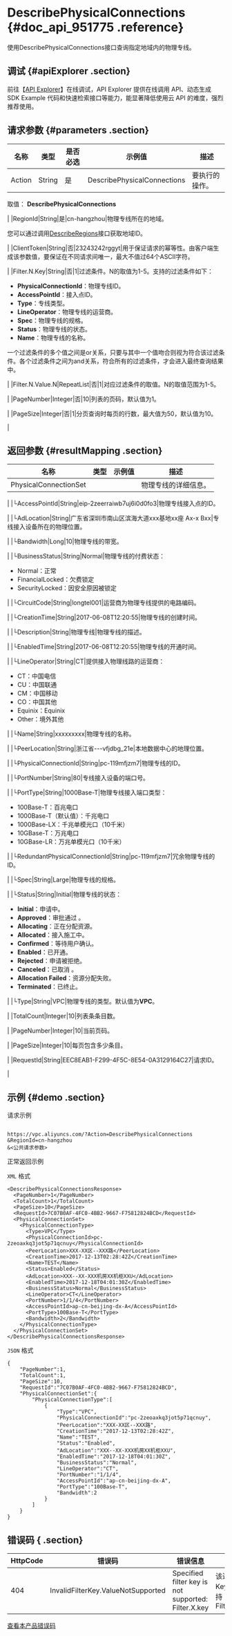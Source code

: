 # DescribePhysicalConnections {#doc_api_951775 .reference}

使用DescribePhysicalConnections接口查询指定地域内的物理专线。

## 调试 {#apiExplorer .section}

前往【[API Explorer](https://api.aliyun.com/#product=Vpc&api=DescribePhysicalConnections)】在线调试，API Explorer 提供在线调用 API、动态生成 SDK Example 代码和快速检索接口等能力，能显著降低使用云 API 的难度，强烈推荐使用。

## 请求参数 {#parameters .section}

|名称|类型|是否必选|示例值|描述|
|--|--|----|---|--|
|Action|String|是|DescribePhysicalConnections|要执行的操作。

 取值： **DescribePhysicalConnections**

 |
|RegionId|String|是|cn-hangzhou|物理专线所在的地域。

 您可以通过调用[DescribeRegions](~~36063~~)接口获取地域ID。

 |
|ClientToken|String|否|23243242rggyt|用于保证请求的幂等性。由客户端生成该参数值，要保证在不同请求间唯一，最大不值过64个ASCII字符。

 |
|Filter.N.Key|String|否|1|过滤条件。N的取值为1-5。支持的过滤条件如下：

 -   **PhysicalConnectionId**：物理专线ID。
-   **AccessPointId**：接入点ID。
-   **Type**：专线类型。
-   **LineOperator**：物理专线的运营商。
-   **Spec**：物理专线的规格。
-   **Status**：物理专线的状态。
-   **Name**：物理专线的名称。

 一个过滤条件的多个值之间是or关系，只要与其中一个值吻合则视为符合该过滤条件。各个过滤条件之间为and关系，符合所有的过滤条件，才会进入最终查询结果中。

 |
|Filter.N.Value.N|RepeatList|否|1|对应过滤条件的取值。N的取值范围为1-5。

 |
|PageNumber|Integer|否|10|列表的页码，默认值为1。

 |
|PageSize|Integer|否|1|分页查询时每页的行数，最大值为50，默认值为10。

 |

## 返回参数 {#resultMapping .section}

|名称|类型|示例值|描述|
|--|--|---|--|
|PhysicalConnectionSet| | |物理专线的详细信息。

 |
|└AccessPointId|String|eip-2zeerraiwb7uj6i0d0fo3|物理专线接入点的ID。

 |
|└AdLocation|String|广东省深圳市南山区滨海大道xxx基地xx座 Ax-x Bxx|专线接入设备所在的物理位置。

 |
|└Bandwidth|Long|10|物理专线的带宽。

 |
|└BusinessStatus|String|Normal|物理专线的付费状态：

 -   Normal：正常
-   FinancialLocked：欠费锁定
-   SecurityLocked：因安全原因被锁定

 |
|└CircuitCode|String|longtel001|运营商为物理专线提供的电路编码。

 |
|└CreationTime|String|2017-06-08T12:20:55|物理专线的创建时间。

 |
|└Description|String|物理专线|物理专线的描述。

 |
|└EnabledTime|String|2017-06-08T12:20:55|物理专线的开通时间。

 |
|└LineOperator|String|CT|提供接入物理线路的运营商：

 -   CT：中国电信
-   CU：中国联通
-   CM：中国移动
-   CO：中国其他
-   Equinix：Equinix
-   Other：境外其他

 |
|└Name|String|xxxxxxxxx|物理专线的名称。

 |
|└PeerLocation|String|浙江省---vfjdbg\_21e|本地数据中心的地理位置。

 |
|└PhysicalConnectionId|String|pc-119mfjzm7|物理专线的ID。

 |
|└PortNumber|String|80|专线接入设备的端口号。

 |
|└PortType|String|1000Base-T|物理专线接入端口类型：

 -   100Base-T：百兆电口
-   1000Base-T（默认值）：千兆电口
-   1000Base-LX：千兆单模光口（10千米）
-   10GBase-T：万兆电口
-   10GBase-LR：万兆单模光口（10千米）

 |
|└RedundantPhysicalConnectionId|String|pc-119mfjzm7|冗余物理专线的ID。

 |
|└Spec|String|Large|物理专线的规格。

 |
|└Status|String|Initial|物理专线的状态：

 -   **Initial**：申请中。
-   **Approved**：审批通过 。
-   **Allocating**：正在分配资源。
-   **Allocated**：接入施工中。
-   **Confirmed**：等待用户确认。
-   **Enabled**：已开通。
-   **Rejected**：申请被拒绝。
-   **Canceled**：已取消 。
-   **Allocation Failed**：资源分配失败。
-   **Terminated**：已终止。

 |
|└Type|String|VPC|物理专线的类型。默认值为**VPC**。

 |
|TotalCount|Integer|10|列表条条目数。

 |
|PageNumber|Integer|10|当前页码。

 |
|PageSize|Integer|10|每页包含多少条目。

 |
|RequestId|String|EEC8EAB1-F299-4F5C-8E54-0A3129164C27|请求ID。

 |

## 示例 {#demo .section}

请求示例

``` {#request_demo}

https://vpc.aliyuncs.com/?Action=DescribePhysicalConnections
&RegionId=cn-hangzhou
&<公共请求参数>

```

正常返回示例

`XML` 格式

``` {#xml_return_success_demo}
<DescribePhysicalConnectionsResponse>
  <PageNumber>1</PageNumber>
  <TotalCount>1</TotalCount>
  <PageSize>10</PageSize>
  <RequestId>7C07B0AF-4FC0-4BB2-9667-F75812824BCD</RequestId>
  <PhysicalConnectionSet>
    <PhysicalConnectionType>
      <Type>VPC</Type>
      <PhysicalConnectionId>pc-2zeoaxkq3jot5p71qcnuy</PhysicalConnectionId>
      <PeerLocation>XXX-XX区--XXX路</PeerLocation>
      <CreationTime>2017-12-13T02:28:42Z</CreationTime>
      <Name>TEST</Name>
      <Status>Enabled</Status>
      <AdLocation>XXX--XX-XXX机房XX机柜XXU</AdLocation>
      <EnabledTime>2017-12-18T04:01:30Z</EnabledTime>
      <BusinessStatus>Normal</BusinessStatus>
      <LineOperator>CT</LineOperator>
      <PortNumber>1/1/4</PortNumber>
      <AccessPointId>ap-cn-beijing-dx-A</AccessPointId>
      <PortType>100Base-T</PortType>
      <Bandwidth>2</Bandwidth>
    </PhysicalConnectionType>
  </PhysicalConnectionSet>
</DescribePhysicalConnectionsResponse>

```

`JSON` 格式

``` {#json_return_success_demo}
{
	"PageNumber":1,
	"TotalCount":1,
	"PageSize":10,
	"RequestId":"7C07B0AF-4FC0-4BB2-9667-F75812824BCD",
	"PhysicalConnectionSet":{
		"PhysicalConnectionType":[
			{
				"Type":"VPC",
				"PhysicalConnectionId":"pc-2zeoaxkq3jot5p71qcnuy",
				"PeerLocation":"XXX-XX区--XXX路",
				"CreationTime":"2017-12-13T02:28:42Z",
				"Name":"TEST",
				"Status":"Enabled",
				"AdLocation":"XXX--XX-XXX机房XX机柜XXU",
				"EnabledTime":"2017-12-18T04:01:30Z",
				"BusinessStatus":"Normal",
				"LineOperator":"CT",
				"PortNumber":"1/1/4",
				"AccessPointId":"ap-cn-beijing-dx-A",
				"PortType":"100Base-T",
				"Bandwidth":2
			}
		]
	}
}
```

## 错误码 { .section}

|HttpCode|错误码|错误信息|描述|
|--------|---|----|--|
|404|InvalidFilterKey.ValueNotSupported|Specified filter key is not supported: Filter.X.key|该过滤器的Key不支持：Filter.X.key|

[查看本产品错误码](https://error-center.aliyun.com/status/product/Vpc)

